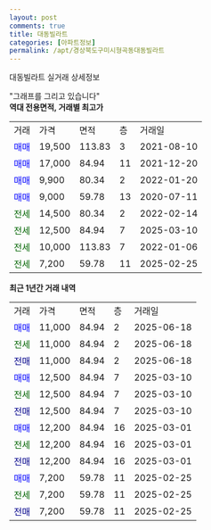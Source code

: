```yaml
---
layout: post
comments: true
title: 대동빌라트
categories: [아파트정보]
permalink: /apt/경상북도구미시형곡동대동빌라트
---
```


대동빌라트 실거래 상세정보

<script type="text/javascript">
  google.charts.load('current', {'packages':['line', 'corechart']});
  google.charts.setOnLoadCallback(drawChart);

  function drawChart() {
    var data = new google.visualization.DataTable();
    data.addColumn('date', '거래일');
    data.addColumn('number', "매매");
    data.addColumn('number', "전세");
    data.addColumn('number', "전매");

    data.addRows([[new Date(Date.parse("2025-06-18")), 11000, null, null], [new Date(Date.parse("2025-06-18")), null, 11000, null], [new Date(Date.parse("2025-06-18")), null, null, 11000], [new Date(Date.parse("2025-03-10")), 12500, null, null], [new Date(Date.parse("2025-03-10")), null, 12500, null], [new Date(Date.parse("2025-03-10")), null, null, 12500], [new Date(Date.parse("2025-03-01")), 12200, null, null], [new Date(Date.parse("2025-03-01")), null, 12200, null], [new Date(Date.parse("2025-03-01")), null, null, 12200], [new Date(Date.parse("2025-02-25")), 7200, null, null], [new Date(Date.parse("2025-02-25")), null, 7200, null], [new Date(Date.parse("2025-02-25")), null, null, 7200]]);

    var options = {
      hAxis: {
        format: 'yyyy/MM/dd'
      },    
      lineWidth: 0,
      pointsVisible: true,    
      title: '최근 1년간 유형별 실거래가 분포',
      legend: { position: 'bottom' }
    };

    var formatter = new google.visualization.NumberFormat({pattern:'###,###'} );
    formatter.format(data, 1);
    formatter.format(data, 2);
    
    setTimeout(function() {
        var chart = new google.visualization.LineChart(document.getElementById('columnchart_material'));
        chart.draw(data, (options));
        document.getElementById('loading').style.display = 'none';
    }, 200);
  }
</script>


<div id="loading" style="z-index:20; display: block; margin-left: 0px">"그래프를 그리고 있습니다"</div>
<div id="columnchart_material" style="width: 95%; margin-left: 0px; display: block"></div>
<!-- contents start -->
<b>역대 전용면적, 거래별 최고가</b>
<table class="sortable">
    <tr>
      <td>거래</td>
      <td>가격</td>
      <td>면적</td>
      <td>층</td>
      <td>거래일</td>
    </tr>
        <tr>
          <td><a style="color: blue">매매</a></td>
          <td>19,500</td>
          <td>113.83</td>
          <td>3</td>
          <td>2021-08-10</td>
        </tr>            <tr>
          <td><a style="color: blue">매매</a></td>
          <td>17,000</td>
          <td>84.94</td>
          <td>11</td>
          <td>2021-12-20</td>
        </tr>            <tr>
          <td><a style="color: blue">매매</a></td>
          <td>9,900</td>
          <td>80.34</td>
          <td>2</td>
          <td>2022-01-20</td>
        </tr>            <tr>
          <td><a style="color: blue">매매</a></td>
          <td>9,000</td>
          <td>59.78</td>
          <td>13</td>
          <td>2020-07-11</td>
        </tr>        
        <tr>
              <td><a style="color: darkgreen">전세</a></td>
              <td>14,500</td>
              <td>80.34</td>
              <td>2</td>
              <td>2022-02-14</td>
            </tr>            <tr>
              <td><a style="color: darkgreen">전세</a></td>
              <td>12,500</td>
              <td>84.94</td>
              <td>7</td>
              <td>2025-03-10</td>
            </tr>            <tr>
              <td><a style="color: darkgreen">전세</a></td>
              <td>10,000</td>
              <td>113.83</td>
              <td>7</td>
              <td>2022-01-06</td>
            </tr>            <tr>
              <td><a style="color: darkgreen">전세</a></td>
              <td>7,200</td>
              <td>59.78</td>
              <td>11</td>
              <td>2025-02-25</td>
            </tr>        
    
</table>

<b>최근 1년간 거래 내역</b>

<table class="sortable">
    <tr>
      <td>거래</td>
      <td>가격</td>
      <td>면적</td>
      <td>층</td>
      <td>거래일</td>
    </tr>
    <tr>
      <td><a style="color: blue">매매</a></td>
      <td>11,000</td>
      <td>84.94</td>
      <td>2</td>
      <td>2025-06-18</td>
    </tr>          <tr>
      <td><a style="color: darkgreen">전세</a></td>
      <td>11,000</td>
      <td>84.94</td>
      <td>2</td>
      <td>2025-06-18</td>
    </tr>          <tr>
      <td><a style="color: darkblue">전매</a></td>
      <td>11,000</td>
      <td>84.94</td>
      <td>2</td>
      <td>2025-06-18</td>
    </tr>          <tr>
      <td><a style="color: blue">매매</a></td>
      <td>12,500</td>
      <td>84.94</td>
      <td>7</td>
      <td>2025-03-10</td>
    </tr>          <tr>
      <td><a style="color: darkgreen">전세</a></td>
      <td>12,500</td>
      <td>84.94</td>
      <td>7</td>
      <td>2025-03-10</td>
    </tr>          <tr>
      <td><a style="color: darkblue">전매</a></td>
      <td>12,500</td>
      <td>84.94</td>
      <td>7</td>
      <td>2025-03-10</td>
    </tr>          <tr>
      <td><a style="color: blue">매매</a></td>
      <td>12,200</td>
      <td>84.94</td>
      <td>16</td>
      <td>2025-03-01</td>
    </tr>          <tr>
      <td><a style="color: darkgreen">전세</a></td>
      <td>12,200</td>
      <td>84.94</td>
      <td>16</td>
      <td>2025-03-01</td>
    </tr>          <tr>
      <td><a style="color: darkblue">전매</a></td>
      <td>12,200</td>
      <td>84.94</td>
      <td>16</td>
      <td>2025-03-01</td>
    </tr>          <tr>
      <td><a style="color: blue">매매</a></td>
      <td>7,200</td>
      <td>59.78</td>
      <td>11</td>
      <td>2025-02-25</td>
    </tr>          <tr>
      <td><a style="color: darkgreen">전세</a></td>
      <td>7,200</td>
      <td>59.78</td>
      <td>11</td>
      <td>2025-02-25</td>
    </tr>          <tr>
      <td><a style="color: darkblue">전매</a></td>
      <td>7,200</td>
      <td>59.78</td>
      <td>11</td>
      <td>2025-02-25</td>
    </tr>      </table>
<!-- contents end -->    


